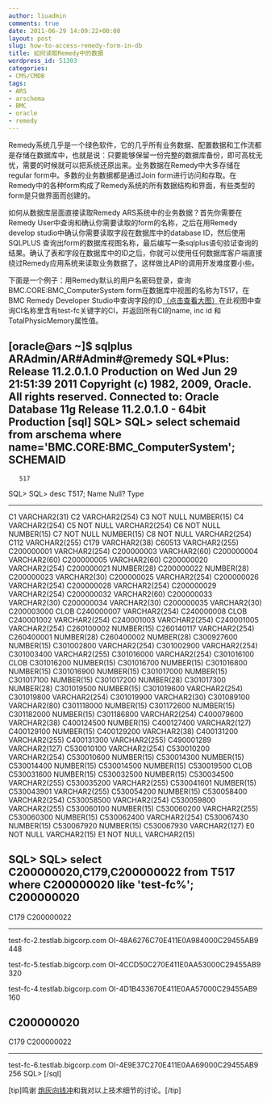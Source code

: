 ```yaml
---
author: liuadmin
comments: true
date: 2011-06-29 14:09:22+00:00
layout: post
slug: how-to-access-remedy-form-in-db
title: 如何读取Remedy中的数据
wordpress_id: 51303
categories:
- CMS/CMDB
tags:
- ARS
- arschema
- BMC
- oracle
- remedy
---
```


Remedy系统几乎是一个绿色软件，它的几乎所有业务数据、配置数据和工作流都是存储在数据库中，也就是说：只要能够保留一份完整的数据库备份，即可高枕无忧，需要的时候就可以把系统还原出来。业务数据在Remedy中大多存储在regular form中。多数的业务数据都是通过Join form进行访问和存取。在Remedy中的各种form构成了Remedy系统的所有数据结构和界面，有些类型的form是只做界面而创建的。

如何从数据库层面直接读取Remedy ARS系统中的业务数据？首先你需要在Remedy User中查询和确认你需要读取的form的名称，之后在用Remedy develop studio中确认你需要读取字段在数据库中的database ID，然后使用SQLPLUS 查询出form的数据库视图名称，最后编写一条sqlplus语句验证查询的结果。确认了表和字段在数据库中的ID之后，你就可以使用任何数据库客户端直接绕过Remedy应用系统来读取业务数据了。这样做比API的调用开发难度要小些。

下面是一个例子：用Remedy默认的用户名密码登录，查询BMC.CORE:BMC_ComputerSystem form在数据库中视图的名称为T517，在BMC Remedy Developer Studio中查询字段的ID[（点击查看大图）](http://cdn1.martinliu.cn/wp-content/uploads/2011/06/ars-forms.jpg)在此视图中查询CI名称里含有test-fc关键字的CI，并返回所有CI的name, inc id 和TotalPhysicMemory属性值。

[oracle@ars ~]$ sqlplus ARAdmin/AR#Admin#@remedy
SQL*Plus: Release 11.2.0.1.0 Production on Wed Jun 29 21:51:39 2011
Copyright (c) 1982, 2009, Oracle.  All rights reserved.
Connected to:
Oracle Database 11g Release 11.2.0.1.0 - 64bit Production
[sql]
SQL>
SQL> select schemaid from arschema where name='BMC.CORE:BMC_ComputerSystem';
  SCHEMAID
----------
       517
SQL>
SQL> desc T517;
 Name                                      Null?    Type
 ----------------------------------------- -------- ----------------------------
 C1                                                 VARCHAR2(31)
 C2                                                 VARCHAR2(254)
 C3                                        NOT NULL NUMBER(15)
 C4                                                 VARCHAR2(254)
 C5                                        NOT NULL VARCHAR2(254)
 C6                                        NOT NULL NUMBER(15)
 C7                                        NOT NULL NUMBER(15)
 C8                                        NOT NULL VARCHAR2(254)
 C112                                               VARCHAR2(255)
 C179                                               VARCHAR2(38)
 C60513                                             VARCHAR2(255)
 C200000001                                         VARCHAR2(254)
 C200000003                                         VARCHAR2(60)
 C200000004                                         VARCHAR2(60)
 C200000005                                         VARCHAR2(60)
 C200000020                                         VARCHAR2(254)
 C200000021                                         NUMBER(28)
 C200000022                                         NUMBER(28)
 C200000023                                         VARCHAR2(30)
 C200000025                                         VARCHAR2(254)
 C200000026                                         VARCHAR2(254)
 C200000028                                         VARCHAR2(254)
 C200000029                                         VARCHAR2(254)
 C200000032                                         VARCHAR2(60)
 C200000033                                         VARCHAR2(30)
 C200000034                                         VARCHAR2(30)
 C200000035                                         VARCHAR2(30)
 C200003000                                         CLOB
 C240000007                                         VARCHAR2(254)
 C240000008                                         CLOB
 C240001002                                         VARCHAR2(254)
 C240001003                                         VARCHAR2(254)
 C240001005                                         VARCHAR2(254)
 C260100002                                         NUMBER(15)
 C260140117                                         VARCHAR2(254)
 C260400001                                         NUMBER(28)
 C260400002                                         NUMBER(28)
 C300927600                                         NUMBER(15)
 C301002800                                         VARCHAR2(254)
 C301002900                                         VARCHAR2(254)
 C301003400                                         VARCHAR2(255)
 C301016000                                         VARCHAR2(254)
 C301016100                                         CLOB
 C301016200                                         NUMBER(15)
 C301016700                                         NUMBER(15)
 C301016800                                         NUMBER(15)
 C301016900                                         NUMBER(15)
 C301017000                                         NUMBER(15)
 C301017100                                         NUMBER(15)
 C301017200                                         NUMBER(28)
 C301017300                                         NUMBER(28)
 C301019500                                         NUMBER(15)
 C301019600                                         VARCHAR2(254)
 C301019800                                         VARCHAR2(254)
 C301019900                                         VARCHAR2(30)
 C301089100                                         VARCHAR2(80)
 C301118000                                         NUMBER(15)
 C301172600                                         NUMBER(15)
 C301182000                                         NUMBER(15)
 C301186800                                         VARCHAR2(254)
 C400079600                                         VARCHAR2(38)
 C400124500                                         NUMBER(15)
 C400127400                                         VARCHAR2(127)
 C400129100                                         NUMBER(15)
 C400129200                                         VARCHAR2(38)
 C400131200                                         VARCHAR2(255)
 C400131300                                         VARCHAR2(255)
 C490001289                                         VARCHAR2(127)
 C530010100                                         VARCHAR2(254)
 C530010200                                         VARCHAR2(254)
 C530010600                                         NUMBER(15)
 C530014300                                         NUMBER(15)
 C530014400                                         NUMBER(15)
 C530014500                                         NUMBER(15)
 C530019500                                         CLOB
 C530031600                                         NUMBER(15)
 C530032500                                         NUMBER(15)
 C530034500                                         VARCHAR2(255)
 C530035200                                         VARCHAR2(255)
 C530041601                                         NUMBER(15)
 C530043901                                         VARCHAR2(255)
 C530054200                                         NUMBER(15)
 C530058400                                         VARCHAR2(254)
 C530058500                                         VARCHAR2(254)
 C530059800                                         VARCHAR2(255)
 C530060100                                         NUMBER(15)
 C530060200                                         VARCHAR2(255)
 C530060300                                         NUMBER(15)
 C530062400                                         VARCHAR2(254)
 C530067430                                         NUMBER(15)
 C530067920                                         NUMBER(15)
 C530067930                                         VARCHAR2(127)
 E0                                        NOT NULL VARCHAR2(15)
 E1                                        NOT NULL VARCHAR2(15)

SQL>
SQL>  select C200000020,C179,C200000022 from T517 where  C200000020 like 'test-fc%';
C200000020
--------------------------------------------------------------------------------
C179                                   C200000022
-------------------------------------- ----------
test-fc-2.testlab.bigcorp.com
OI-48A6276C70E411E0A984000C29455AB9           448

test-fc-5.testlab.bigcorp.com
OI-4CCD50C270E411E0AA53000C29455AB9           320

test-fc-4.testlab.bigcorp.com
OI-4D1B433670E411E0AA57000C29455AB9           160

C200000020
--------------------------------------------------------------------------------
C179                                   C200000022
-------------------------------------- ----------
test-fc-6.testlab.bigcorp.com
OI-4E9E37C270E411E0AA69000C29455AB9           256
SQL>
[/sql]

[tip]鸣谢 [炮灰向钱冲](http://weibo.com/xuj0)和我对以上技术细节的讨论。[/tip]

